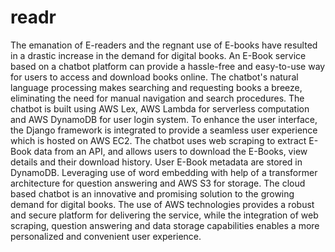 # readr
The emanation of E-readers and the regnant use of E-books have resulted in a drastic increase in the demand for digital books. An E-Book service based on a chatbot platform can provide a hassle-free and easy-to-use way for users to access and download books online. The chatbot's natural language processing makes searching and requesting books a breeze, eliminating the need for manual navigation and search procedures. The chatbot is built using AWS Lex, AWS Lambda for serverless computation and AWS DynamoDB for user login system. To enhance the user interface, the Django framework is integrated to provide a seamless user experience which is hosted on AWS EC2. The chatbot uses web scraping to extract E-Book data from an API, and allows users to download the E-Books, view details and their download history. User E-Book metadata are stored in DynamoDB. Leveraging use of word embedding with help of a transformer architecture for question answering and AWS S3 for storage. The cloud based chatbot is an innovative and promising solution to the growing demand for digital books. The use of AWS technologies provides a robust and secure platform for delivering the service, while the integration of web scraping, question answering and data storage capabilities enables a more personalized and convenient user experience.
